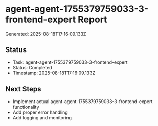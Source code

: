 # agent-agent-1755379759033-3-frontend-expert Report

Generated: 2025-08-18T17:16:09.133Z

## Status
- Task: agent-agent-1755379759033-3-frontend-expert
- Status: Completed
- Timestamp: 2025-08-18T17:16:09.133Z

## Next Steps
- Implement actual agent-agent-1755379759033-3-frontend-expert functionality
- Add proper error handling
- Add logging and monitoring
